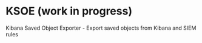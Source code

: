 # KSOE (work in progress)
Kibana Saved Object Exporter - Export saved objects from Kibana and SIEM rules
